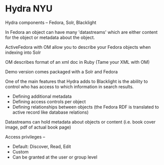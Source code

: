 # Hydra NYU

Hydra components – Fedora, Solr, Blacklight

In Fedora an object can have many 'datastreams' which are either content for the object or metadata about the object.

ActiveFedora with OM allow you to describe your Fedora objects when indexing into Solr

OM describes format of an xml doc in Ruby (Tame your XML with OM)

Demo version comes packaged with a Solr and Fedora

One of the main features that Hydra adds to Blacklight is the ability to control who has access to which information in search results.

-	Defining additional metadata
-	Defining access controls per object
-	Defining relationships between objects (the Fedora RDF is translated to active record like database relations)

Datastreams can hold metadata about objects or content (i.e. book cover image, pdf of actual book page)

Access privileges – 
- Default: Discover, Read, Edit
- Custom
- Can be granted at the user or group level

